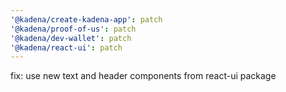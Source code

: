 ```yaml
---
'@kadena/create-kadena-app': patch
'@kadena/proof-of-us': patch
'@kadena/dev-wallet': patch
'@kadena/react-ui': patch
---
```


fix: use new text and header components from react-ui package
